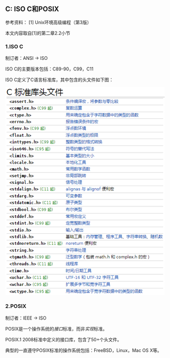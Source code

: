 ## C: ISO C和POSIX

参考资料：
\[1\] Unix环境高级编程（第3版）

本文内容取自\[1\]的第二章2.2小节

### 1.ISO C

制订者：ANSI -> ISO

ISO C的主要版本包括：C89-90，C99，C11

ISO C定义了C语言标准库，其中包含的头文件如下图：

![](/assets/c015_001.PNG)


### 2.POSIX

制订者：IEEE -> ISO

POSIX是一个操作系统的*接口*标准，而非*实现*标准。

POSIX.1 2008标准中定义的接口库，包含了50+个头文件。

典型的一直遵守POSIX标准的操作系统包括：FreeBSD，Linux，Mac OS X等。


